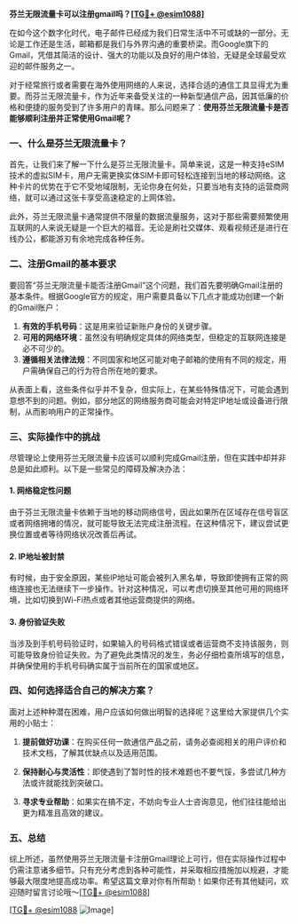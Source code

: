 **芬兰无限流量卡可以注册gmail吗？[[TG💪+ @esim1088](https://t.me/s/esim1088)]**

在如今这个数字化时代，电子邮件已经成为我们日常生活中不可或缺的一部分。无论是工作还是生活，邮箱都是我们与外界沟通的重要桥梁。而Google旗下的Gmail，凭借其简洁的设计、强大的功能以及良好的用户体验，无疑是全球最受欢迎的邮件服务之一。

对于经常旅行或者需要在海外使用网络的人来说，选择合适的通信工具显得尤为重要。而芬兰无限流量卡，作为近年来备受关注的一种新型通信产品，因其低廉的价格和便捷的服务受到了许多用户的青睐。那么问题来了：**使用芬兰无限流量卡是否能够顺利注册并正常使用Gmail呢？**

### 一、什么是芬兰无限流量卡？

首先，让我们来了解一下什么是芬兰无限流量卡。简单来说，这是一种支持eSIM技术的虚拟SIM卡，用户无需更换实体SIM卡即可轻松连接到当地的移动网络。这种卡片的优势在于它不受地域限制，无论你身在何处，只要当地有支持的运营商网络，就可以通过这张卡享受高速稳定的上网体验。

此外，芬兰无限流量卡通常提供不限量的数据流量服务，这对于那些需要频繁使用互联网的人来说无疑是一个巨大的福音。无论是刷社交媒体、观看视频还是进行在线办公，都能游刃有余地完成各种任务。

### 二、注册Gmail的基本要求

要回答“芬兰无限流量卡能否注册Gmail”这个问题，我们首先要明确Gmail注册的基本条件。根据Google官方的规定，用户需要具备以下几点才能成功创建一个新的Gmail账户：

1. **有效的手机号码**：这是用来验证新账户身份的关键步骤。
2. **可用的网络环境**：虽然没有明确规定具体的网络类型，但稳定的互联网连接是必不可少的。
3. **遵循相关法律法规**：不同国家和地区可能对电子邮箱的使用有不同的规定，用户需确保自己的行为符合所在地的要求。

从表面上看，这些条件似乎并不复杂，但实际上，在某些特殊情况下，可能会遇到意想不到的问题。例如，部分地区的网络服务商可能会对特定IP地址或设备进行限制，从而影响用户的正常操作。

### 三、实际操作中的挑战

尽管理论上使用芬兰无限流量卡应该可以顺利完成Gmail注册，但在实践中却并非总是如此顺利。以下是一些常见的障碍及解决办法：

#### 1. 网络稳定性问题
由于芬兰无限流量卡依赖于当地的移动网络信号，因此如果所在区域存在信号盲区或者网络拥堵的情况，就可能导致无法完成注册流程。在这种情况下，建议尝试更换位置或者等待网络状况改善后再试。

#### 2. IP地址被封禁
有时候，由于安全原因，某些IP地址可能会被列入黑名单，导致即使拥有正常的网络连接也无法继续下一步操作。针对这种情况，可以考虑切换至其他可用的网络环境，比如切换到Wi-Fi热点或者其他运营商提供的网络。

#### 3. 身份验证失败
当涉及到手机号码验证时，如果输入的号码格式错误或者运营商不支持该服务，则可能导致身份验证失败。为了避免此类情况的发生，务必仔细检查所填写的信息，并确保使用的手机号码确实属于当前所在的国家或地区。

### 四、如何选择适合自己的解决方案？

面对上述种种潜在困难，用户应该如何做出明智的选择呢？这里给大家提供几个实用的小贴士：

1. **提前做好功课**：在购买任何一款通信产品之前，请务必查阅相关的用户评价和技术文档，了解其优缺点以及适用范围。
   
2. **保持耐心与灵活性**：即使遇到了暂时性的技术难题也不要气馁，多尝试几种方法或许就能找到突破口。
   
3. **寻求专业帮助**：如果实在搞不定，不妨向专业人士咨询意见，他们往往能给出更为精准且高效的建议。

### 五、总结

综上所述，虽然使用芬兰无限流量卡注册Gmail理论上可行，但在实际操作过程中仍需注意诸多细节。只有充分考虑到各种可能性，并采取相应措施加以规避，才能够最大限度地提高成功率。希望这篇文章对你有所帮助！如果你还有其他疑问，欢迎随时留言讨论哦～[[TG💪+ @esim1088](https://t.me/s/esim1088)]

[[TG💪+ @esim1088](https://t.me/s/esim1088) ![Image](https://i.postimg.cc/4NQfJmqS/Snipaste-2025-05-13-00-14-12.png)]